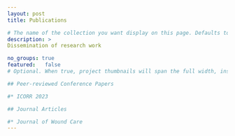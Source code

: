 ```yaml
---
layout: post
title: Publications

# The name of the collection you want display on this page. Defaults to projects. See Organizing Projects for detail on how to handle multiple project collections.
description: >
Dissemination of research work

no_groups: true
featured: 	false
# Optional. When true, project thumbnails will span the full width, instead of only half. This setting takes precedence over the featured value of individual projects, i.e. it will apply to the entire page.

## Peer-reviewed Conference Papers

#* ICORR 2023

## Journal Articles

#* Journal of Wound Care
---
```

